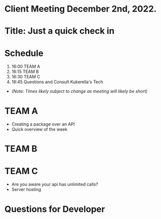 # Client Meeting December 2nd, 2022. 
# Title: Just a quick check in 
# Schedule
1. 16:00 TEAM A
2. 16:15 TEAM B 
3. 16:30 TEAM C
4. 16:45 Questions and Consult Kukerella's Tech

- *(Note: Times likely subject to change as meeting will likely be short)*

# TEAM A
- Creating a package over an API 
- Quick overview of the week 
# TEAM B

# TEAM C
- Are you aware your api has unlimited calls?
- Server hosting 

# Questions for Developer 

